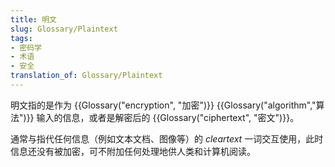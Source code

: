```yaml
---
title: 明文
slug: Glossary/Plaintext
tags:
- 密码学
- 术语
- 安全
translation_of: Glossary/Plaintext
---
```

明文指的是作为 {{Glossary("encryption", "加密")}} {{Glossary("algorithm","算法")}} 输入的信息，或者是解密后的 {{Glossary("ciphertext", "密文")}}。

通常与指代任何信息（例如文本文档、图像等）的 _cleartext_ 一词交互使用，此时信息还没有被加密，可不附加任何处理地供人类和计算机阅读。
